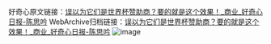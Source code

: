 好奇心原文链接：[误以为它们是世界杯赞助商？要的就是这个效果！_商业_好奇心日报-陈思吟](https://www.qdaily.com/articles/1255.html)
WebArchive归档链接：[误以为它们是世界杯赞助商？要的就是这个效果！_商业_好奇心日报-陈思吟](http://web.archive.org/web/20190623145726/https://www.qdaily.com/articles/1255.html)
![image](http://ww3.sinaimg.cn/large/007d5XDply1g3v4bw56jkj30u05nqnpd)